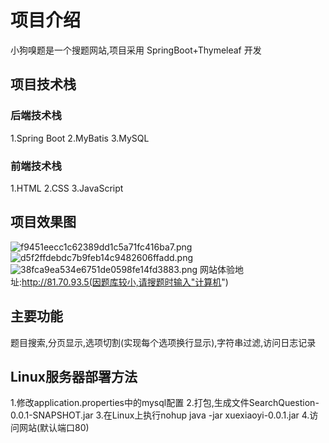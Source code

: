 # 项目介绍

小狗嗅题是一个搜题网站,项目采用 SpringBoot+Thymeleaf 开发

## 项目技术栈

### 后端技术栈

1.Spring Boot
2.MyBatis
3.MySQL

### 前端技术栈

1.HTML
2.CSS
3.JavaScript

## 项目效果图

![f9451eecc1c62389dd1c5a71fc416ba7.png](https://raw.githubusercontent.com/zxrdtcfvyguh/-SpringBoot-/main/image/1.png)
![d5f2ffdebdc7b9feb14c9482606ffadd.png](C:\Users\Administrator\Desktop\javaCode\SearchQuestion\image\d5f2ffdebdc7b9feb14c9482606ffadd.png)
![38fca9ea534e6751de0598fe14fd3883.png](C:\Users\Administrator\Desktop\javaCode\SearchQuestion\image\38fca9ea534e6751de0598fe14fd3883.png)
网站体验地址:http://81.70.93.5(因题库较小,请搜题时输入"计算机")

## 主要功能

题目搜索,分页显示,选项切割(实现每个选项换行显示),字符串过滤,访问日志记录

## Linux服务器部署方法

1.修改application.properties中的mysql配置
2.打包,生成文件SearchQuestion-0.0.1-SNAPSHOT.jar
3.在Linux上执行nohup java -jar xuexiaoyi-0.0.1.jar
4.访问网站(默认端口80)
